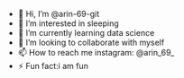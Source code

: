 - 👋 Hi, I’m @arin-69-git
- 👀 I’m interested in sleeping
- 🌱 I’m currently learning data science
- 💞️ I’m looking to collaborate with myself           
- 📫 How to reach me instagram: @arin_69_
- ⚡ Fun fact:i am fun

<!---
arin-69-git/arin-69-git is a ✨ special ✨ repository because its `README.md` (this file) appears on your GitHub profile.
You can click the Preview link to take a look at your changes.
--->
